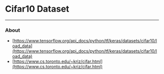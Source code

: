 # Cifar10 Dataset
---
### About

* [https://www.tensorflow.org/api_docs/python/tf/keras/datasets/cifar10/load_data](https://www.tensorflow.org/api_docs/python/tf/keras/datasets/cifar10/load_data)
* [https://www.cs.toronto.edu/~kriz/cifar.html](https://www.cs.toronto.edu/~kriz/cifar.html)